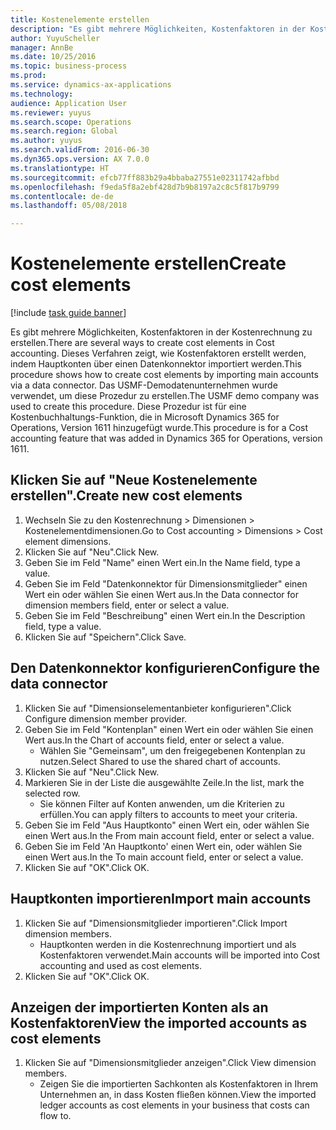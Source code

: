 ```yaml
--- 
title: Kostenelemente erstellen
description: "Es gibt mehrere Möglichkeiten, Kostenfaktoren in der Kostenrechnung zu erstellen."
author: YuyuScheller
manager: AnnBe
ms.date: 10/25/2016
ms.topic: business-process
ms.prod: 
ms.service: dynamics-ax-applications
ms.technology: 
audience: Application User
ms.reviewer: yuyus
ms.search.scope: Operations
ms.search.region: Global
ms.author: yuyus
ms.search.validFrom: 2016-06-30
ms.dyn365.ops.version: AX 7.0.0
ms.translationtype: HT
ms.sourcegitcommit: efcb77ff883b29a4bbaba27551e02311742afbbd
ms.openlocfilehash: f9eda5f8a2ebf428d7b9b8197a2c8c5f817b9799
ms.contentlocale: de-de
ms.lasthandoff: 05/08/2018

---
```

# <a name="create-cost-elements"></a><span data-ttu-id="708e4-103">Kostenelemente erstellen</span><span class="sxs-lookup"><span data-stu-id="708e4-103">Create cost elements</span></span> 

[!include [task guide banner](../../includes/task-guide-banner.md)]

<span data-ttu-id="708e4-104">Es gibt mehrere Möglichkeiten, Kostenfaktoren in der Kostenrechnung zu erstellen.</span><span class="sxs-lookup"><span data-stu-id="708e4-104">There are several ways to create cost elements in Cost accounting.</span></span> <span data-ttu-id="708e4-105">Dieses Verfahren zeigt, wie Kostenfaktoren erstellt werden, indem Hauptkonten über einen Datenkonnektor importiert werden.</span><span class="sxs-lookup"><span data-stu-id="708e4-105">This procedure shows how to create cost elements by importing main accounts via a data connector.</span></span> <span data-ttu-id="708e4-106">Das USMF-Demodatenunternehmen wurde verwendet, um diese Prozedur zu erstellen.</span><span class="sxs-lookup"><span data-stu-id="708e4-106">The USMF demo company was used to create this procedure.</span></span> <span data-ttu-id="708e4-107">Diese Prozedur ist für eine Kostenbuchhaltungs-Funktion, die in Microsoft Dynamics 365 for Operations, Version 1611 hinzugefügt wurde.</span><span class="sxs-lookup"><span data-stu-id="708e4-107">This procedure is for a Cost accounting feature that was added in Dynamics 365 for Operations, version 1611.</span></span>


## <a name="create-new-cost-elements"></a><span data-ttu-id="708e4-108">Klicken Sie auf "Neue Kostenelemente erstellen".</span><span class="sxs-lookup"><span data-stu-id="708e4-108">Create new cost elements</span></span>
1. <span data-ttu-id="708e4-109">Wechseln Sie zu den Kostenrechnung > Dimensionen > Kostenelementdimensionen.</span><span class="sxs-lookup"><span data-stu-id="708e4-109">Go to Cost accounting > Dimensions > Cost element dimensions.</span></span>
2. <span data-ttu-id="708e4-110">Klicken Sie auf "Neu".</span><span class="sxs-lookup"><span data-stu-id="708e4-110">Click New.</span></span>
3. <span data-ttu-id="708e4-111">Geben Sie im Feld "Name" einen Wert ein.</span><span class="sxs-lookup"><span data-stu-id="708e4-111">In the Name field, type a value.</span></span>
4. <span data-ttu-id="708e4-112">Geben Sie im Feld "Datenkonnektor für Dimensionsmitglieder" einen Wert ein oder wählen Sie einen Wert aus.</span><span class="sxs-lookup"><span data-stu-id="708e4-112">In the Data connector for dimension members field, enter or select a value.</span></span>
5. <span data-ttu-id="708e4-113">Geben Sie im Feld "Beschreibung" einen Wert ein.</span><span class="sxs-lookup"><span data-stu-id="708e4-113">In the Description field, type a value.</span></span>
6. <span data-ttu-id="708e4-114">Klicken Sie auf "Speichern".</span><span class="sxs-lookup"><span data-stu-id="708e4-114">Click Save.</span></span>

## <a name="configure-the-data-connector"></a><span data-ttu-id="708e4-115">Den Datenkonnektor konfigurieren</span><span class="sxs-lookup"><span data-stu-id="708e4-115">Configure the data connector</span></span>
1. <span data-ttu-id="708e4-116">Klicken Sie auf "Dimensionselementanbieter konfigurieren".</span><span class="sxs-lookup"><span data-stu-id="708e4-116">Click Configure dimension member provider.</span></span>
2. <span data-ttu-id="708e4-117">Geben Sie im Feld "Kontenplan" einen Wert ein oder wählen Sie einen Wert aus.</span><span class="sxs-lookup"><span data-stu-id="708e4-117">In the Chart of accounts field, enter or select a value.</span></span>
    * <span data-ttu-id="708e4-118">Wählen Sie "Gemeinsam", um den freigegebenen Kontenplan zu nutzen.</span><span class="sxs-lookup"><span data-stu-id="708e4-118">Select Shared to use the shared chart of accounts.</span></span>  
3. <span data-ttu-id="708e4-119">Klicken Sie auf "Neu".</span><span class="sxs-lookup"><span data-stu-id="708e4-119">Click New.</span></span>
4. <span data-ttu-id="708e4-120">Markieren Sie in der Liste die ausgewählte Zeile.</span><span class="sxs-lookup"><span data-stu-id="708e4-120">In the list, mark the selected row.</span></span>
    * <span data-ttu-id="708e4-121">Sie können Filter auf Konten anwenden, um die Kriterien zu erfüllen.</span><span class="sxs-lookup"><span data-stu-id="708e4-121">You can apply filters to accounts to meet your criteria.</span></span>  
5. <span data-ttu-id="708e4-122">Geben Sie im Feld "Aus Hauptkonto" einen Wert ein, oder wählen Sie einen Wert aus.</span><span class="sxs-lookup"><span data-stu-id="708e4-122">In the From main account field, enter or select a value.</span></span>
6. <span data-ttu-id="708e4-123">Geben Sie im Feld 'An Hauptkonto' einen Wert ein, oder wählen Sie einen Wert aus.</span><span class="sxs-lookup"><span data-stu-id="708e4-123">In the To main account field, enter or select a value.</span></span>
7. <span data-ttu-id="708e4-124">Klicken Sie auf "OK".</span><span class="sxs-lookup"><span data-stu-id="708e4-124">Click OK.</span></span>

## <a name="import-main-accounts"></a><span data-ttu-id="708e4-125">Hauptkonten importieren</span><span class="sxs-lookup"><span data-stu-id="708e4-125">Import main accounts</span></span>
1. <span data-ttu-id="708e4-126">Klicken Sie auf "Dimensionsmitglieder importieren".</span><span class="sxs-lookup"><span data-stu-id="708e4-126">Click Import dimension members.</span></span>
    * <span data-ttu-id="708e4-127">Hauptkonten werden in die Kostenrechnung importiert und als Kostenfaktoren verwendet.</span><span class="sxs-lookup"><span data-stu-id="708e4-127">Main accounts will be imported into Cost accounting and used as cost elements.</span></span>  
2. <span data-ttu-id="708e4-128">Klicken Sie auf "OK".</span><span class="sxs-lookup"><span data-stu-id="708e4-128">Click OK.</span></span>

## <a name="view-the-imported-accounts-as-cost-elements"></a><span data-ttu-id="708e4-129">Anzeigen der importierten Konten als an Kostenfaktoren</span><span class="sxs-lookup"><span data-stu-id="708e4-129">View the imported accounts as cost elements</span></span>
1. <span data-ttu-id="708e4-130">Klicken Sie auf "Dimensionsmitglieder anzeigen".</span><span class="sxs-lookup"><span data-stu-id="708e4-130">Click View dimension members.</span></span>
    * <span data-ttu-id="708e4-131">Zeigen Sie die importierten Sachkonten als Kostenfaktoren in Ihrem Unternehmen an, in dass Kosten fließen können.</span><span class="sxs-lookup"><span data-stu-id="708e4-131">View the imported ledger accounts as cost elements in your business that costs can flow to.</span></span>  


